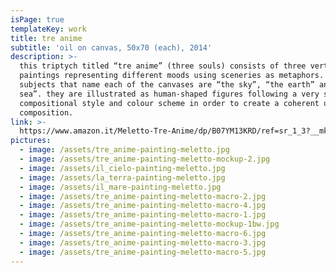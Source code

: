 ```yaml
---
isPage: true
templateKey: work
title: tre anime
subtitle: 'oil on canvas, 50x70 (each), 2014'
description: >-
  this triptych titled “tre anime” (three souls) consists of three vertical
  paintings representing different moods using sceneries as metaphors. the three
  subjects that name each of the canvases are “the sky”, “the earth” and “the
  sea”. they are illustrated as human-shaped figures following a very specific
  compositional style and colour scheme in order to create a coherent unique
  composition.
link: >-
  https://www.amazon.it/Meletto-Tre-Anime/dp/B07YM13KRD/ref=sr_1_3?__mk_it_IT=%C3%85M%C3%85%C5%BD%C3%95%C3%91&keywords=meletto+dipinto&qid=1570133868&s=kitchen&sr=1-3
pictures:
  - image: /assets/tre_anime-painting-meletto.jpg
  - image: /assets/tre_anime-painting-meletto-mockup-2.jpg
  - image: /assets/il_cielo-painting-meletto.jpg
  - image: /assets/la_terra-painting-meletto.jpg
  - image: /assets/il_mare-painting-meletto.jpg
  - image: /assets/tre_anime-painting-meletto-macro-2.jpg
  - image: /assets/tre_anime-painting-meletto-macro-4.jpg
  - image: /assets/tre_anime-painting-meletto-macro-1.jpg
  - image: /assets/tre_anime-painting-meletto-mockup-1bw.jpg
  - image: /assets/tre_anime-painting-meletto-macro-6.jpg
  - image: /assets/tre_anime-painting-meletto-macro-3.jpg
  - image: /assets/tre_anime-painting-meletto-macro-5.jpg
---
```


